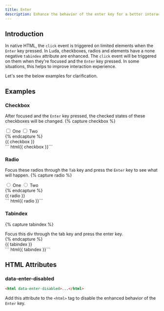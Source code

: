 ```yaml
---
title: Enter
description: Enhance the behavior of the enter key for a better interaction experience.
---
```



## Introduction
In native HTML, the `click` event is triggered on limited elements when the `Enter` key pressed. In Luda, checkboxes, radios and elements have a none negative `tabindex` attribute are enhanced. The `click` event will be triggered on them when they're focused and the `Enter` key pressed. In some situations, this helps to improve interaction experience.

Let's see the below examples for clarification.


## Examples

### Checkbox
After focused and the `Enter` key pressed, the checked states of these checkboxes will be changed.
{% capture checkbox %}
<div class="fm fm-check">
  <label>
    <input type="checkbox"> One
  </label>
  <label>
    <input type="checkbox"> Two
  </label>
</div>
{% endcapture %}
<div class="example mt-none">
  {{ checkbox }}
</div>
``` html{{ checkbox }}```


### Radio
Focus these radios through the `Tab` key and press the `Enter` key to see what will happen.
{% capture radio %}
<div class="fm fm-radio">
  <label>
    <input type="radio" name="enter_click_radio" value="one"> One
  </label>
  <label>
    <input type="radio" name="enter_click_radio" value="two"> Two
  </label>
</div>
{% endcapture %}
<div class="example mt-none">
  {{ radio }}
</div>
``` html{{ radio }}```


### Tabindex
{% capture tabindex %}
<div class="bc-primary p-small my-small c-light" tabindex="0" onclick="alert('clicked')">Focus this div through the tab key and press the enter key.</div>
{% endcapture %}
<div class="example">
  {{ tabindex }}
</div>
``` html{{ tabindex }}```




## HTML Attributes

### data-enter-disabled

``` html
<html data-enter-disabled>...</html>
```
Add this attribute to the `<html>` tag to disable the enhanced behavior of the `Enter` key.

